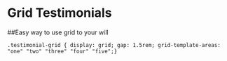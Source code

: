 # Grid Testimonials
##Easy way to use grid to your will

`.testimonial-grid {
  display: grid;
  gap: 1.5rem;
  grid-template-areas: "one" "two" "three" "four" "five";} `
  
  
